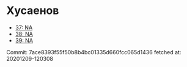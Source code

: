 # Хусаенов
- [37: NA](37.md)
- [38: NA](38.md)
- [39: NA](39.md)

Commit: 7ace8393f55f50b8b4bc01335d660fcc065d1436
 fetched at: 20201209-120308

